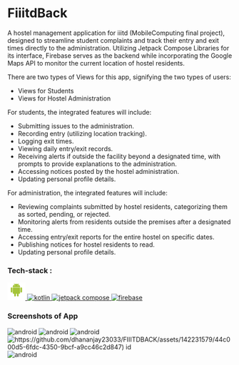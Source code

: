 # FiiitdBack
A hostel management application for iiitd (MobileComputing  final project), designed to streamline student complaints and track their entry and exit times directly to the administration. Utilizing Jetpack Compose Libraries for its interface, Firebase serves as the backend while incorporating the Google Maps API to monitor the current location of hostel residents.

There are two types of Views for this app, signifying the two types of users:
   
   - Views for Students
   - Views for Hostel Administration

For students, the integrated features will include:

   - Submitting issues to the administration.
   - Recording entry (utilizing location tracking).
   - Logging exit times.
   - Viewing daily entry/exit records.
   - Receiving alerts if outside the facility beyond a designated time, with prompts to provide explanations to the administration.
   - Accessing notices posted by the hostel administration.
   - Updating personal profile details.

For administration, the integrated features will include:

   - Reviewing complaints submitted by hostel residents, categorizing them as sorted, pending, or rejected.
   - Monitoring alerts from residents outside the premises after a designated time.
   - Accessing entry/exit reports for the entire hostel on specific dates.
   - Publishing notices for hostel residents to read.
   - Updating personal profile details.

<h3 align="left">Tech-stack :</h3>
<p align="left"> <a href="https://developer.android.com" target="_blank" rel="noreferrer"> <img src="https://raw.githubusercontent.com/devicons/devicon/master/icons/android/android-original-wordmark.svg" alt="android" width="40" height="40"/> </a> <a href="https://kotlinlang.org" target="_blank" rel="noreferrer"> <img src="https://www.vectorlogo.zone/logos/kotlinlang/kotlinlang-icon.svg" alt="kotlin" width="40" height="40"/> </a><a href="https://developer.android.com/jetpack/compose" target="_blank" rel="noreferrer"> <img src="https://3.bp.blogspot.com/-VVp3WvJvl84/X0Vu6EjYqDI/AAAAAAAAPjU/ZOMKiUlgfg8ok8DY8Hc-ocOvGdB0z86AgCLcBGAsYHQ/s1600/jetpack%2Bcompose%2Bicon_RGB.png" alt="jetpack compose" width="40" height="40"/> </a> <a href="https://firebase.google.com/" target="_blank" rel="noreferrer"> <img src="https://www.vectorlogo.zone/logos/firebase/firebase-icon.svg" alt="firebase" width="40" height="40"/> </a> </p>


### Screenshots of App

<p align="left"><img src="https://github.com/dhananjay23033/FIIITDBACK/assets/142231579/8d60d74c-d607-403b-b33e-0ccf28ddffd9" alt="android" width="220" height="500"/> 
<img src="https://github.com/dhananjay23033/FIIITDBACK/assets/142231579/53b4fd74-3c42-477e-b16f-2ef5f8b6a4a5" alt="android" width="220" height="500"/> 
<img src="" alt="android" width="220" height="500"/> 
<img src="https://github.com/dhananjay23033/FIIITDBACK/assets/142231579/8e6edcab-dfff-4cf9-9c06-c4f0dad4284e"
 alt="https://github.com/dhananjay23033/FIIITDBACK/assets/142231579/44c000d5-6fdc-4350-9bcf-a9cc46c2d847)
id" width="220" height="500"/> 
<img src="" alt="android" width="220" height="500"/> </p>
